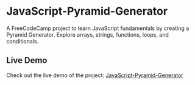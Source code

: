# JavaScript-Pyramid-Generator

A FreeCodeCamp project to learn JavaScript fundamentals by creating a Pyramid Generator. Explore arrays, strings, functions, loops, and conditionals.

## Live Demo

Check out the live demo of the project: [JavaScript-Pyramid-Generator](https://gist.github.com/OpenAI-GPT/af56460c7f5e82322c29f4da4d381b8a.js)

<script src="https://gist.github.com/OpenAI-GPT/af56460c7f5e82322c29f4da4d381b8a.js"></script>


